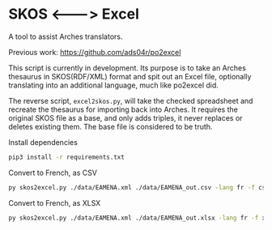 SKOS <---> Excel
================

A tool to assist Arches translators.

Previous work: https://github.com/ads04r/po2excel

This script is currently in development. Its purpose is to take an
Arches thesaurus in SKOS(RDF/XML) format and spit out an Excel
file, optionally translating into an additional language, much
like po2excel did.

The reverse script, `excel2skos.py`, will take the checked
spreadsheet and recreate the thesaurus for importing back into
Arches. It requires the original SKOS file as a base, and only
adds triples, it never replaces or deletes existing them. The
base file is considered to be truth.

Install dependencies

```bash
pip3 install -r requirements.txt
```
Convert to French, as CSV

```bash
py skos2excel.py ./data/EAMENA.xml ./data/EAMENA_out.csv -lang fr -f csv 
```
Convert to French, as XLSX

```bash
py skos2excel.py ./data/EAMENA.xml ./data/EAMENA_out.xlsx -lang fr -f xlsx 
```
